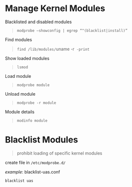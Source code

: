# Manage Kernel Modules
Blacklisted and disabled modules
>`modprobe –showconfig | egrep “^(blacklist|install)”`

Find modules
>`find /lib/modules/`uname -r` -print`

Show loaded modules
>`lsmod`

Load module
>`modprobe module`

Unload module
>`modprobe -r module`

Module details
>`modinfo module`

# Blacklist Modules
> prohibit loading of specific kernel modules

create file in `/etc/modprobe.d/`

*example*: 
blacklist-uas.conf
```
blacklist uas
```